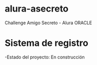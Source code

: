 # alura-asecreto
Challenge Amigo Secreto - Alura ORACLE

<h1>Sistema de registro</h1>

-Estado del proyecto: En construcción
